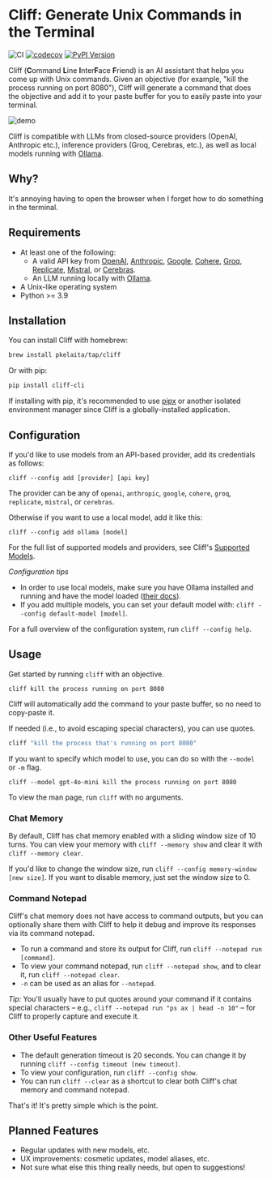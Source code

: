 # Cliff: Generate Unix Commands in the Terminal

![CI](https://github.com/pkelaita/cliff/actions/workflows/ci.yml/badge.svg) [![codecov](https://codecov.io/gh/pkelaita/Cliff/graph/badge.svg?token=oQ9Jp8spXX)](https://codecov.io/gh/pkelaita/Cliff) [![PyPI Version](https://badge.fury.io/py/cliff-cli.svg?timestamp=1750548028)](https://pypi.org/project/cliff-cli/)

Cliff (**C**ommand **L**ine **I**nter**F**ace **F**riend) is an AI assistant that helps you come up with Unix commands. Given an objective (for example, "kill the process running on port 8080"), Cliff will generate a command that does the objective and add it to your paste buffer for you to easily paste into your terminal.

![demo](https://i.imgur.com/uer28Mi.gif)

Cliff is compatible with LLMs from closed-source providers (OpenAI, Anthropic etc.), inference providers (Groq, Cerebras, etc.), as well as local models running with [Ollama](https://ollama.com/).

## Why?

It's annoying having to open the browser when I forget how to do something in the terminal.

## Requirements

- At least one of the following:
  - A valid API key from [OpenAI](https://platform.openai.com/), [Anthropic](https://www.anthropic.com/api), [Google](https://ai.google.dev/), [Cohere](https://cohere.com/), [Groq](https://console.groq.com/login), [Replicate](https://replicate.com/), [Mistral](https://docs.mistral.ai/deployment/laplateforme/overview/), or [Cerebras](https://cloud.cerebras.ai/).
  - An LLM running locally with [Ollama](https://ollama.com/).
- A Unix-like operating system
- Python >= 3.9

## Installation

You can install Cliff with homebrew:

```bash
brew install pkelaita/tap/cliff
```

Or with pip:

```bash
pip install cliff-cli
```

If installing with pip, it's recommended to use [pipx](https://pipx.pypa.io/stable/) or another isolated environment manager since Cliff is a globally-installed application.

## Configuration

If you'd like to use models from an API-based provider, add its credentials as follows:

```
cliff --config add [provider] [api key]
```

The provider can be any of `openai`, `anthropic`, `google`, `cohere`, `groq`, `replicate`, `mistral`, or `cerebras`.

Otherwise if you want to use a local model, add it like this:

```
cliff --config add ollama [model]
```

For the full list of supported models and providers, see Cliff's [Supported Models](docs/supported_models.md).

_Configuration tips_

- In order to use local models, make sure you have Ollama installed and running and have the model loaded ([their docs](https://github.com/ollama/ollama#readme)).
- If you add multiple models, you can set your default model with: `cliff --config default-model [model]`.

For a full overview of the configuration system, run `cliff --config help`.

## Usage

Get started by running `cliff` with an objective.

```
cliff kill the process running on port 8080
```

Cliff will automatically add the command to your paste buffer, so no need to copy-paste it.

If needed (i.e., to avoid escaping special characters), you can use quotes.

```bash
cliff "kill the process that's running on port 8080"
```

If you want to specify which model to use, you can do so with the `--model` or `-m` flag.

```
cliff --model gpt-4o-mini kill the process running on port 8080
```

To view the man page, run `cliff` with no arguments.

### Chat Memory

By default, Cliff has chat memory enabled with a sliding window size of 10 turns. You can view your memory with `cliff --memory show` and clear it with `cliff --memory clear`.

If you'd like to change the window size, run `cliff --config memory-window [new size]`. If you want to disable memory, just set the window size to 0.

### Command Notepad

Cliff's chat memory does not have access to command outputs, but you can optionally share them with Cliff to help it debug and improve its responses via its command notepad.

- To run a command and store its output for Cliff, run `cliff --notepad run [command]`.
- To view your command notepad, run `cliff --notepad show`, and to clear it, run `cliff --notepad clear`.
- `-n` can be used as an alias for `--notepad`.

_Tip:_ You'll usually have to put quotes around your command if it contains special characters – e.g., `cliff --notepad run "ps ax | head -n 10"` – for Cliff to properly capture and execute it.

### Other Useful Features

- The default generation timeout is 20 seconds. You can change it by running `cliff --config timeout [new timeout]`.
- To view your configuration, run `cliff --config show`.
- You can run `cliff --clear` as a shortcut to clear both Cliff's chat memory and command notepad.

That's it! It's pretty simple which is the point.

## Planned Features

- Regular updates with new models, etc.
- UX improvements: cosmetic updates, model aliases, etc.
- Not sure what else this thing really needs, but open to suggestions!
